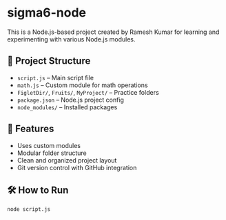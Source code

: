 # sigma6-node

This is a Node.js-based project created by Ramesh Kumar for learning and experimenting with various Node.js modules.

## 📁 Project Structure       

- `script.js` – Main script file  
- `math.js` – Custom module for math operations  
- `FigletDir/`, `Fruits/`, `MyProject/` – Practice folders  
- `package.json` – Node.js project config  
- `node_modules/` – Installed packages  

## 🚀 Features

- Uses custom modules        
- Modular folder structure   
- Clean and organized project layout  
- Git version control with GitHub integration  

## 🛠 How to Run

```bash
node script.js
